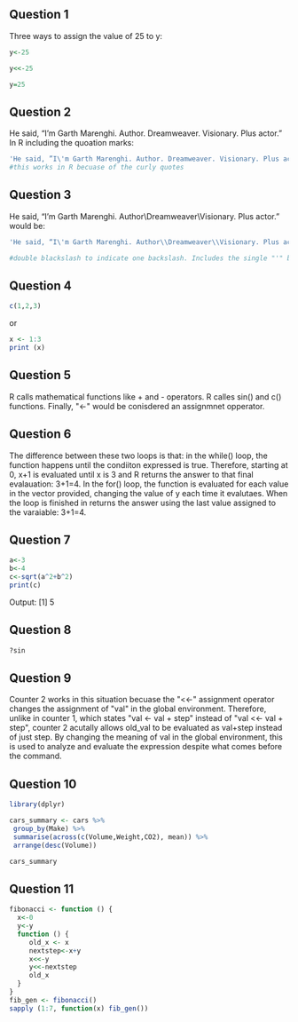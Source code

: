 ## Question 1

Three ways to assign the value of 25 to y:
```R
y<-25
```
```R
y<<-25
```
```R
y=25
```

## Question 2
He said, “I’m Garth Marenghi. Author. Dreamweaver. Visionary. Plus actor.” In R including the quoation marks: 
```R
'He said, ”I\'m Garth Marenghi. Author. Dreamweaver. Visionary. Plus actor.”'
#this works in R becuase of the curly quotes
```

## Question 3
He said, “I’m Garth Marenghi. Author\Dreamweaver\Visionary. Plus actor.” would be:

```R
'He said, “I\'m Garth Marenghi. Author\\Dreamweaver\\Visionary. Plus actor.”'

#double blackslash to indicate one backslash. Includes the single "'" becuase of the curly quotation marks
```

## Question 4
```R
c(1,2,3)
```
or 
```R
x <- 1:3
print (x)
```

## Question 5
R calls mathematical functions like + and - operators. R calles sin() and c() functions. Finally, "<-" would be conisdered an assignmnet opperator. 

## Question 6
The difference between these two loops is that:
in the while() loop, the function happens until the condiiton expressed is true. Therefore, starting at 0, x+1 is evaluated until x is 3 and R returns the answer to that final evalauation: 3+1=4.
In the for() loop, the function is evaluated for each value in the vector provided, changing the value of y each time it evalutaes. When the loop is finished in returns the answer using the last value assigned to the varaiable: 3+1=4.

## Question 7
``` R
a<-3
b<-4
c<-sqrt(a^2+b^2)
print(c)
```

Output: 
[1] 5

## Question 8
```R
?sin
```

 ## Question 9
 Counter 2 works in this situation becuase the "<<-" assignment operator changes the assignment of "val" in the global environment. Therefore, unlike in counter 1, which states "val <- val + step" instead of "val <<- val + step", counter 2 acutally allows old_val to be evaluated as val+step instead of just step. By changing the meaning of val in the global environment, this is used to analyze and evaluate the expression despite what comes before the command. 

 ## Question 10 
 ```R
library(dplyr)

cars_summary <- cars %>%
  group_by(Make) %>%
  summarise(across(c(Volume,Weight,CO2), mean)) %>%  
  arrange(desc(Volume))

cars_summary
```

## Question 11
```R
fibonacci <- function () {
  x<-0
  y<-y
  function () {
     old_x <- x
     nextstep<-x+y
     x<<-y
     y<<-nextstep
     old_x
  }
}
fib_gen <- fibonacci()
sapply (1:7, function(x) fib_gen())
```

